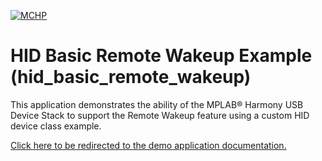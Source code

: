 

[![MCHP](https://www.microchip.com/ResourcePackages/Microchip/assets/dist/images/logo.png)](https://www.microchip.com)

# HID Basic Remote Wakeup Example (hid_basic_remote_wakeup)

This application demonstrates the ability of the MPLAB® Harmony USB Device Stack to support the Remote Wakeup feature using a custom HID device class example. 

[Click here to be redirected to the demo application documentation.](https://onlinedocs.microchip.com/v2/keyword-lookup?keyword=USB_APPS_DEVICE_HID_BASIC_REMOTE_WAKEUP_EXAMPLE&redirect=true)

